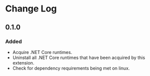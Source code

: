 # Change Log

## 0.1.0

### Added

- Acquire .NET Core runtimes.
- Uninstall all .NET Core runtimes that have been acquired by this extension.
- Check for dependency requirements being met on linux.